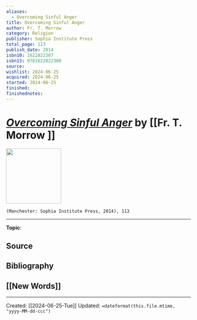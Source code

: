 ```yaml
---
aliases:
  - Overcoming Sinful Anger
title: Overcoming Sinful Anger
author: Fr. T. Morrow
category: Religion
publisher: Sophia Institute Press
total_page: 113
publish_date: 2014
isbn10: 1622822307
isbn13: 9781622822300
source: 
wishlist: 2024-06-25
acquired: 2024-06-25
started: 2024-06-25
finished: 
finishednotes:
---
```

# *[Overcoming Sinful Anger]()* by [[Fr. T. Morrow ]]

<img src="http://books.google.com/books/content?id=dUomBgAAQBAJ&printsec=frontcover&img=1&zoom=1&edge=curl&source=gbs_api" width=150>

`(Manchester: Sophia Institute Press, 2014), 113`



--- 
**Topic**: 

**Source**
- 

**Bibliography**
- 
 
**[[New Words]]**
- 

---
Created: [[2024-06-25-Tue]]
Updated: `=dateformat(this.file.mtime, "yyyy-MM-dd-ccc")`